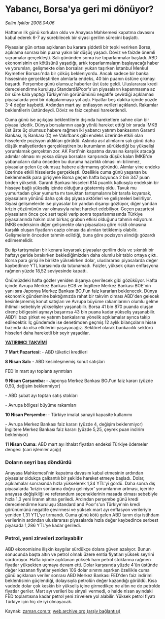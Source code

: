# Yabancı, Borsa'ya geri mi dönüyor?

*Selim Işıklar 2008.04.06*

<tr><td class="metin" colspan="2" style="padding-top: 20px; padding-left: 5px; padding-right: 10px;">Haftanın ilk günü korkulan oldu ve Anayasa Mahkemesi kapatma davasını kabul ederek 6-7 ay sürebilecek bir siyasi gerilim sürecini başlattı.</td></tr><tr><td class="metin" colspan="2" style="padding-top: 20px; padding-left: 5px; padding-right: 10px;"><p>Piyasalar gün ortası açıklanan bu karara şiddetli bir tepki verirken Borsa, açıklama sonrası bin puana yakın bir düşüş yaşadı. Döviz ve faizde önemli sıçramalar gerçekleşti. Salı gününden sonra ise toparlanmalar başladı. ABD ekonomisinin en kötüsünü yaşadığı, artık toparlanmaların başlayacağı haber ve yorumları, gelişmekte olan borsaları yukarı taşırken İstanbul Menkul Kıymetler Borsası'nda bir çöküş bekleniyordu. Ancak sadece bir banka hissesinde gerçekleştirilen alımlarla endeks, 40 bin puanın üstüne çıkmayı başardı. Perşembe günü olumsuz haberler üst üste geldi. Uluslararası kredi derecelendirme kuruluşu Standard&amp;Poor's'un piyasaların kapanmasına az bir süre kala yaptığı Türkiye'nin görünümünü negatife çevirdiği açıklaması piyasalarda yeni bir dalgalanmaya yol açtı. Fiyatlar beş dakika içinde yüzde 3-4 değer kaybetti. Ardından mart ayı enflasyon verileri açıklandı. Rakamlar beklentilerin üstündeydi. Döviz ve faiz cephesi hareketlendi. 
<p> Cuma günü ise açıkçası beklentilerin dışında hareketlere sahne olan bir piyasa izledik. Dünya borsalarının aşağı yönlü hareket ettiği bir sırada İMKB üst üste üç olumsuz habere rağmen iki yabancı yatırım bankasının Garanti Bankası, İş Bankası (C) ve Vakıfbank gibi endeks üzerinde etkili olan hisselerde pozisyon aldıkları görüldü. Aslında asıl alımlarını salı günü daha düşük maliyetlerden gerçekleştiren bu kurumların sürüklediği bu yükselişi yorumlamak gerçekten zor. AK Parti'nin kapatma davasına karşılık atacağı adımlar olması mı yoksa dünya borsaları karşısında düşük kalan İMKB'de yabancıların daha önceden bu duruma hazırlıklı olması mı bilinmez, piyasalar gelen üç olumsuz habere aldırmamış göründü. Alımlar yine endeks üzerinde etkili hisselerde gerçekleşti. Özellikle cuma günü yaşanan bu beklenmedik para girişiyele Borsa geçen hafta boyunca 2 bin 347 puan birden yükseldi. Garanti Bankası hisseleri 814 puanlık katkısıyla endeksin bir hisseye bağlı yükseliş içinde olduğunu göstermiş oldu. Tavuk mu yumurtadan çıkar yumurta mı tavuktan tartışmalarını bir tarafa koyarsak, piyasaların yönünü daha çok dış piyasa aktörleri ve gelişmeleri belirliyor. Siyasi gelişmelerde ise piyasalar bir yandan dışarıyı gözlüyor, diğer yandan krizin çözümünün var olmasıyla rahat hareket edebiliyor. Geçen pazartesi piyasaların önce çok sert tepki verip sonra toparlanmasında Türkiye piyasalarında hakim olan birkaç grubun etkisi olduğunu tahmin ediyorum. İMKB endeksinin diğer gelişmekte olan piyasalara göre riskli olmasına karşılık oluşan fiyatların cazip olması da alımları tetiklemiş olabilir. Gelişmelerin önceden tahmin edildiği, buna göre pozisyon alındığı gözardı edilmemelidir. 
<p> Bu tip tartışmaları bir kenara koyarsak piyasalar gerilim dolu ve sıkıntılı bir haftayı geride bırakırken beklediğimizden daha olumlu bir tablo ortaya çıktı. Borsa para girişi ile birlikte yükselirken dolar, uluslararası piyasalarda değer kaybedince YTL karşısında da tutunamadı. Faizler, yüksek çıkan enflasyona rağmen yüzde 18,52 seviyesinde kapattı. 
<p> Önümüzdeki hafta gözler yeniden dışarıya çevrilecek gibi gözüküyor. Hafta içinde Avrupa Merkez Bankası ECB ve İngiltere Merkez Bankası BOE'nin yanı sıra Japonya Merkez Bankası BOJ'un faiz kararları beklenecek. Dünya ekonomik gündemine baktığımızda rahat bir takvim olması ABD'den gelecek kesinleşmemiş konut satışları ve Avrupa büyüme rakamlarının olumlu gelme ihtimali sebebiyle yükselişler yaşanabilir. Borsa 41 bin 870 puanda oluşan direnç bölgesini aşmayı başarırsa 43 bin puana kadar yükseliş yaşanabilir. ABD'li bazı şirket ve yatırım bankalarına yönelik açıklamalar ayrıca takip edilecektir. İç gündemde ise denetimden geçmiş 12 aylık bilançoların hisse bazında da olsa etkilerini yaşayacağız. Sektörel olarak bankacılık sektörü hisseleri daha hareketli bir seyir yaşadılar.
<p><b><u>YATIRIMCI TAKVİMİ</u></b>
<p><b>7 Mart Pazartesi: </b>- ABD tüketici kredileri
<p><b>8 Nisan Salı: </b>- ABD kesinleşmemiş konut satışları
<p> FED'in mart ayı toplantı ayrıntıları 
<p><b>9 Nisan Çarşamba: </b> - Japonya Merkez Bankası BOJ'un faiz kararı (yüzde 0,50, değişim beklenmiyor)
<p>- ABD şubat ayı toptan satış stokları 
<p>- Avrupa bölgesi büyüme rakamları
<p><b>10 Nisan Perşembe: </b>- Türkiye imalat sanayii kapasite kullanımı 
<p>- Avrupa Merkez Bankası faiz kararı (yüzde 4, değişim beklenmiyor) İngiltere Merkez Bankası faiz kararı (yüzde 5,25, çeyrek puan indirim bekleniyor)
<p><b>11 Nisan Cuma:</b> ABD mart ayı ithalat fiyatları endeksi Türkiye ödemeler dengesi (cari işlemler açığı)
<p><h3>Doların seyri baş döndürdü</h3>
<p>Anayasa Mahkemesi'nin kapatma davasını kabul etmesinin ardından piyasalar oldukça çalkantılı bir şekilde hareket etmeye başladı. Dolar, açıklamalar sonrasında hızla yükselerek 1,34 YTL'yi gördü. Daha sonra dış piyasalarda 'krizin sonlarına doğru geliniyor' yorumlarının artması, içeride anayasa değişikliği ve referandum seçeneklerinin masada olması sebebiyle hızla 1,3 yeni liranın altına geriledi. Ardından perşembe günü kredi derecelendirme kuruluşu Standard and Poor's'un Türkiye'nin kredi görünümünü negatife çevirmesi ve yüksek mart ayı enflasyon verileriyle yeniden 1,31 YTL'ye tırmandı. Cuma günü kötü gelen ABD tarım dışı istihdam verilerinin ardından uluslararası piyasalarda hızla değer kaybedince serbest piyasada 1,286 YTL'ye kadar geriledi.
<p><h3>Petrol, yeni zirveleri zorlayabilir</h3>
<p>ABD ekonomisine ilişkin kaygılar sürdükçe dolara güven azalıyor. Bunun sonucunda başta altın ve petrol olmak üzere emtia fiyatları yüksek seyrini sürdürüyor. Hafta içinde açıklanan yüksek ham petrol stoklarına rağmen fiyatlar yüksekten uçmaya devam etti. Dolar karşısında yüzde 4'ün üstünde değer kazanan fiyatlar yeniden 106 dolar sınırını aşarken özellikle cuma günü açıklanan veriler sonrası ABD Merkez Bankası FED'den faiz indirimi beklentisinin güçlendiği, dolayısıyla petrolün değer kazandığı görüldü. Kısa vadede dolar çok keskin bir yükseliş içine girmedikçe ne altın ne de petrolde fiyatlar geriler. Mart ayı verileri bu sinyali vermedi, o halde nisan ayındaki FED toplantısına kadar petrol yeni zirvelere yol alabilir. Yüksek petrol fiyatı Türkiye için hiç de iyi olmayacak.<br/></p></p></p></p></p></p></p></p></p></p></p></p></p></p></p></p></p></p></td></tr>

Kaynak: [zaman.com.tr](http://zaman.com.tr/yazar.do?yazino=674001), [web.archive.org (arşiv bağlantısı)](http://web.archive.org/web/20080610070319/http://www.zaman.com.tr:80/yazar.do?yazino=674001)
